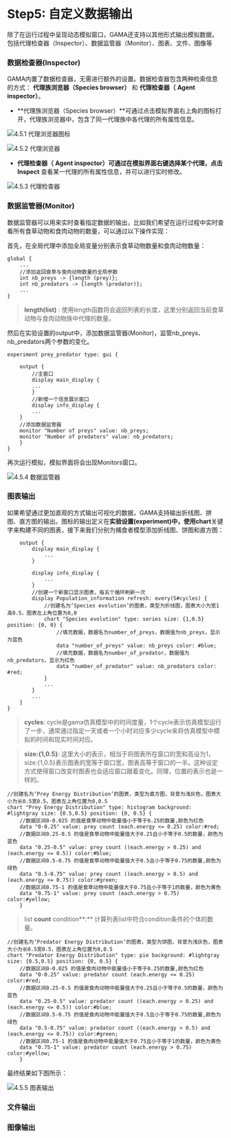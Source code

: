 # Step5:  自定义数据输出

除了在运行过程中呈现动态模拟窗口，GAMA还支持以其他形式输出模拟数据，包括代理检查器（Inspector）、数据监管器（Monitor）、图表、文件、图像等

### 数据检查器\(Inspector\)

GAMA内置了数据检查器，无需进行额外的设置。数据检查器包含两种检索信息的方式： **代理族浏览器（Species browser）** 和  **代理检查器（** **Agent inspector）**。

* **代理族浏览器（Species browser）**可通过点击模拟界面右上角的图标打开，代理族浏览器中，包含了同一代理族中各代理的所有属性信息。

![4.5.1 &#x4EE3;&#x7406;&#x6D4F;&#x89C8;&#x5668;&#x56FE;&#x6807;](../../.gitbook/assets/image%20%2810%29.png)

![4.5.2 &#x4EE3;&#x7406;&#x6D4F;&#x89C8;&#x5668;](../../.gitbook/assets/image%20%2811%29.png)

* **代理检查器（** **Agent inspector）**可通过在模拟界面右键选择某个代理，点击**Inspect** 查看某一代理的所有属性信息，并可以进行实时修改。

![4.5.3 &#x4EE3;&#x7406;&#x68C0;&#x67E5;&#x5668;](../../.gitbook/assets/image%20%2812%29.png)

### 数据监管器\(Monitor\)

数据监管器可以用来实时查看指定数据的输出，比如我们希望在运行过程中实时查看所有食草动物和食肉动物的数量，可以通过以下操作实现：

首先，在全局代理中添加全局变量分别表示食草动物数量和食肉动物数量：

```text
global {
	...
	//添加返回食草与食肉动物数量的全局参数
	int nb_preys -> {length (prey)};
	int nb_predators -> {length (predator)};
	...
}
```

> **length\(list\)** : 使用length函数将会返回列表的长度，这里分别返回当前食草动物与食肉动物族中代理的数量。

然后在实验设置的output中，添加数据监管器\(Monitor\)，监管nb\_preys、nb\_predators两个参数的变化。

```text
experiment prey_predator type: gui {

	output {
		//主窗口
		display main_display {
		...
		}
		//新增一个信息展示窗口
		display info_display {
		...
    }
    //添加数据监管器
    monitor "Number of preys" value: nb_preys;
    monitor "Number of predators" value: nb_predators;
    }
}
```

再次运行模拟，模拟界面将会出现Monitors窗口。

![4.5.4 &#x6570;&#x636E;&#x76D1;&#x7BA1;&#x5668;](../../.gitbook/assets/image%20%2819%29.png)

### 图表输出

如果希望通过更加直观的方式输出可视化的数据，GAMA支持输出折线图、拼图、直方图的输出。图标的输出定义在**实验设置\(experiment\)**中，使用**chart**关键字来构建不同的图表，接下来我们分别为捕食者模型添加折线图、饼图和直方图：

```text
    output {
        display main_display {
            ...
        }

        display info_display {
            ...
        }
        //创建一个新窗口显示图表，每五个循环刷新一次
        display Population_information refresh: every(5#cycles) {
            //创建名为‘Species evolution’的图表，类型为折线图，图表大小为宽1高0.5，图表左上角位置为0,0
            chart "Species evolution" type: series size: {1,0.5} position: {0, 0} {
                //填充数据，数据名为number_of_preys，数据值为nb_preys，显示为蓝色
                data "number_of_preys" value: nb_preys color: #blue;
                //填充数据，数据名为number_of_predator，数据值为nb_predators，显示为红色
                data "number_of_predator" value: nb_predators color: #red;
            }
            ...
        }
        ...
    }
}
```

> **cycles**: cycle是gama仿真模型中的时间度量，1个cycle表示仿真模型运行了一步，通常通过指定一天或者一个小时对应多少cycle来将仿真模型中模拟的时间和现实时间对应。

> **size:{1,0.5}**: 这里大小的表示，相当于将图表所在窗口的宽和高设为1，size:{1,0.5}表示图表的宽等于窗口宽，图表高等于窗口的一半。这种设定方式使得窗口改变时图表也会适应窗口跟着变化。同理，位置的表示也是一样的。

```text
//创建名为‘Prey Energy Distribution’的图表，类型为直方图，背景为浅灰色，图表大小为长0.5宽0.5，图表左上角位置为0,0.5
chart "Prey Energy Distribution" type: histogram background: #lightgray size: {0.5,0.5} position: {0, 0.5} {
    //数据区间0-0.025 的值是食草动物中能量值小于等于0.25的数量,颜色为红色
    data "0-0.25" value: prey count (each.energy <= 0.25) color:#red;
    //数据区间0.25-0.5 的值是食草动物中能量值大于0.25且小于等于0.5的数量，颜色为蓝色
    data "0.25-0.5" value: prey count ((each.energy > 0.25) and (each.energy <= 0.5)) color:#blue;
    //数据区间0.5-0.75 的值是食草动物中能量值大于0.5且小于等于0.75的数量,颜色为绿色
    data "0.5-0.75" value: prey count ((each.energy > 0.5) and (each.energy <= 0.75)) color:#green;
    //数据区间0.75-1 的值是食草动物中能量值大于0.75且小于等于1的数量，颜色为黄色
    data "0.75-1" value: prey count (each.energy > 0.75) color:#yellow;
    }
```

> list **count** condition**:**  计算列表list中符合condition条件的个体的数量。

```text
//创建名为‘Predator Energy Distribution’的图表，类型为饼图，背景为浅灰色，图表大小为长0.5宽0.5，图表左上角位置为0,0.5
chart "Predator Energy Distribution" type: pie background: #lightgray size: {0.5,0.5} position: {0, 0.5} {
    //数据区间0-0.025 的值是食肉动物中能量值小于等于0.25的数量,颜色为红色
    data "0-0.25" value: predator count (each.energy <= 0.25) color:#red;
    //数据区间0.25-0.5 的值是食肉动物中能量值大于0.25且小于等于0.5的数量，颜色为蓝色
    data "0.25-0.5" value: predator count ((each.energy > 0.25) and (each.energy <= 0.5)) color:#blue;
    //数据区间0.5-0.75 的值是食肉动物中能量值大于0.5且小于等于0.75的数量,颜色为绿色
    data "0.5-0.75" value: predator count ((each.energy > 0.5) and (each.energy <= 0.75)) color:#green;
    //数据区间0.75-1 的值是食肉动物中能量值大于0.75且小于等于1的数量，颜色为黄色
    data "0.75-1" value: predator count (each.energy > 0.75) color:#yellow;
    }
```

最终结果如下图所示：

![4.5.5 &#x56FE;&#x8868;&#x8F93;&#x51FA;](../../.gitbook/assets/image%20%2816%29.png)

### 文件输出

### 图像输出



